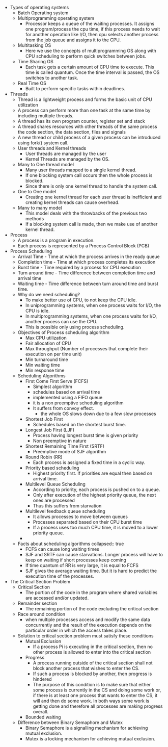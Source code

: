 - Types of operating systems
	- Batch Operating system
	- Multiprogramming operating system
		- Processor keeps a queue of the waiting processes. It assigns one program/process the cpu time, if this process needs to wait for another operation like I/O, then cpu selects another process from the job queue and assigns it to the CPU.
	- Multitasking OS
		- Here we use the concepts of multiprogramming OS along with CPU scheduling to perform quick switches between jobs.
	- Time Sharing OS
		- Each task gets a certain amount of CPU time to execute. This time is called quantum. Once the time interval is passed, the OS switches to another task.
	- Real Time OS
		- Built to perform specific tasks within deadlines.
- Threads
	- Thread is a lightweight process and forms the basic unit of CPU utilization
	- A process can perform more than one task at the same time by including multiple threads.
	- A thread has its own program counter, register set and stack
	- A thread shares resources with other threads of the same process the code section, the data section, files and signals
	- A new thread or child process of a given process can be introduced using fork() system call.
	- User threads and Kernel threads
		- User threads are managed by the user
		- Kernel Threads are managed by the OS.
	- Many to One thread model
		- Many user threads mapped to a single kernel thread.
		- If one blocking system call occurs then the whole process is blocked.
		- Since there is only one kernel thread to handle the system call.
	- One to One model
		- Creating one kernel thread for each user thread is inefficient and creating kernel threads can cause overhead.
	- Many to many model
		- This model deals with the throwbacks of the previous two methods
		- If a blocking system call is made, then we make use of another kernel thread.
- Process
	- A process is a program in execution.
	- Each process is represented by a Process Control Block (PCB)
- Process Scheduling
	- Arrival Time - Time at which the process arrives in the ready queue
	- Completion time - Time at which process completes its execution
	- Burst time  - Time required by a process for CPU execution
	- Turn around time  - Time difference between completion time and arrival time
	- Waiting time - Time difference between turn around time and burst time.
	- Why do we need scheduling?
		- To make better use of CPU, to not keep the CPU idle.
		- In uniprogramming systems, when one process waits for I/O, the CPU is idle.
		- In multiprogramming systems, when one process waits for I/O, another process can use the CPU.
		- This is possible only using process scheduling.
	- Objectives of Process scheduling algorithm
		- Max CPU utilization
		- Fair allocation of CPU
		- Max throughput (Number of processes that complete their execution on per time unit)
		- Min turnaround time
		- Min waiting time
		- Min response time
	- Scheduling Algorithms
		- First Come First Serve (FCFS)
			- Simplest algorithm
			- schedules based on arrival time
			- implemented using a FIFO queue
			- it is a non preemptive scheduling algorithm
			- It suffers from convoy effect.
				- the whole OS slows down due to a few slow processes
		- Shortest Job First
			- Schedules based on the shortest burst time.
		- Longest Job First (LJF)
			- Process having longest burst time is given priority
			- Non preemptive in nature
		- Shortest Remaining Time First (SRTF)
			- Preemptive mode of SJF algorithm
		- Round Robin (RR)
			- Each process is assigned a fixed time in a cyclic way.
		- Priority based scheduling
			- Highest priority first. If priorities are equal then based on arrival time.
		- Multilevel  Queue Scheduling
			- According to priority, each process is pushed on to a queue.
			- Only after execution of the highest priority queue, the next ones are processed
			- Thus this suffers from starvation
		- Multilevel feedback queue scheduling
			- It allows processes to move between queues
			- Processes separated based on their CPU burst time
			- If a process uses too much CPU time, it is moved to a lower priority queue.
		-
	- Facts about scheduling algorithms
	  collapsed:: true
		- FCFS can cause long waiting times
		- SJF and SRTF can cause starvations. Longer process will have to keep on waiting if short processes keep coming
		- If time quantum of RR is very large, it is equal to FCFS
		- SJF gives the average waiting time. But it is hard to predict the execution time of the processes.
- The Critical Section Problem
	- Critical Section
		- The portion of the code in the program where shared variables are accessed and/or updated.
	- Remainder section
		- The remaining portion of the code excluding the critical section
	- Race around condition
		- when multiple processes access and modify the same data concurrently and the result of the execution depends on the particular order in which the access takes place.
	- Solution to critical section problem must satisfy these conditions
		- Mutual Exclusion
			- If a process Pi is executing in the critical section, then no other process is allowed to enter into the critical section
		- Progress
			- A process running outside of the critical section shall not block another process that wishes to enter the CS.
			- If such a process is blocked by another, then progress is hindered
			- The purpose of this condition is to make sure that either some process is currently in the CS and doing some work or, if there is at least one process that wants to enter the CS, it will and then do some work. In both ways some work is getting done and therefore all processes are making progress overall.
		- Bounded waiting
	- Difference between Binary Semaphore and Mutex
		- Binary Semaphore is a signalling mechanism for achieving mutual exclusion.
		- Mutex is a locking mechanism for achieving mutual exclusion.